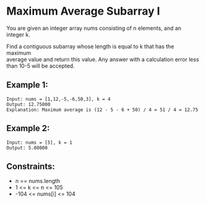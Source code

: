 # Maximum Average Subarray I

You are given an integer array nums consisting of n elements, and an integer k.

Find a contiguous subarray whose length is equal to k that has the maximum  
average value and return this value. Any answer with a calculation error less  
than 10-5 will be accepted.

## Example 1:

    Input: nums = [1,12,-5,-6,50,3], k = 4
    Output: 12.75000
    Explanation: Maximum average is (12 - 5 - 6 + 50) / 4 = 51 / 4 = 12.75

## Example 2:

    Input: nums = [5], k = 1
    Output: 5.00000

## Constraints:

* n == nums.length
* 1 <= k <= n <= 105
* -104 <= nums[i] <= 104